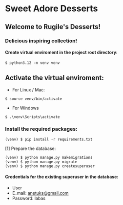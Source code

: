 

# Sweet Adore Desserts


## Welcome to Rugile's Desserts!


### Delicious inspiring collection!


#### Create virtual enviroment in the project root directory:
```
$ python3.12 -m venv venv
```

## Activate the virtual enviroment:
- For Linux / Mac:

```
$ source venv/bin/activate
```

- For Windows 

```
$ .\venv\Scripts\activate
```

### Install the required packages:

```
(venv) $ pip install -r requirements.txt
```


[1] Prepare the database:

```
(venv) $ python manage.py makemigrations
(venv) $ python manage.py migrate
(venv) $ python manage.py createsuperuser
```


#### Credentials for the existing superuser in the database:
- User
- E_mail: anetuks@gmail.com
- Password: labas


